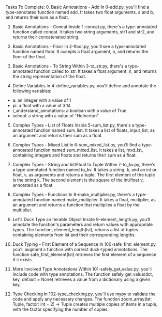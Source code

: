 Tasks To Complete:
0. Basic Annotations - Add
In 0-add.py, you'll find a type-annotated function named add. It takes two float arguments, a and b, and returns their sum as a float.

1. Basic Annotations - Concat
Inside 1-concat.py, there's a type-annotated function called concat. It takes two string arguments, str1 and str2, and returns their concatenated string.

2. Basic Annotations - Floor
In 2-floor.py, you'll see a type-annotated function named floor. It accepts a float argument, n, and returns the floor of the float.

3. Basic Annotations - To String
Within 3-to_str.py, there's a type-annotated function called to_str. It takes a float argument, n, and returns the string representation of the float.

4. Define Variables
In 4-define_variables.py, you'll define and annotate the following variables:
- a: an integer with a value of 1
- pi: a float with a value of 3.14
- i_understand_annotations: a boolean with a value of True
- school: a string with a value of "Holberton"

5. Complex Types - List of Floats
Inside 5-sum_list.py, there's a type-annotated function named sum_list. It takes a list of floats, input_list, as an argument and returns their sum as a float.

6. Complex Types - Mixed List
In 6-sum_mixed_list.py, you'll find a type-annotated function named sum_mixed_list. It takes a list, mxd_lst, containing integers and floats and returns their sum as a float.

7. Complex Types - String and Int/Float to Tuple
Within 7-to_kv.py, there's a type-annotated function named to_kv. It takes a string, k, and an int or float, v, as arguments and returns a tuple. The first element of the tuple is the string k. The second element is the square of the int/float v, annotated as a float.

8. Complex Types - Functions
In 8-make_multiplier.py, there's a type-annotated function named make_multiplier. It takes a float, multiplier, as an argument and returns a function that multiplies a float by the multiplier.

9. Let's Duck Type an Iterable Object
Inside 9-element_length.py, you'll annotate the function's parameters and return values with appropriate types. The function, element_length(lst), returns a list of tuples containing elements from lst and their corresponding lengths.

10. Duck Typing - First Element of a Sequence
In 100-safe_first_element.py, you'll augment a function with correct duck-typed annotations. The function safe_first_element(lst) retrieves the first element of a sequence if it exists.

11. More Involved Type Annotations
Within 101-safely_get_value.py, you'll include code with type annotations. The function safely_get_value(dct, key, default = None) retrieves a value from a dictionary using a given key.

12. Type Checking
In 102-type_checking.py, you'll use mypy to validate the code and apply any necessary changes. The function zoom_array(lst: Tuple, factor: int = 2) -> Tuple creates multiple copies of items in a tuple, with the factor specifying the number of copies.
